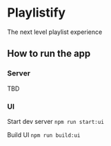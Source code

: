 # Playlistify

The next level playlist experience

## How to run the app

### Server

TBD

### UI

Start dev server
`npm run start:ui`

Build UI
`npm run build:ui`
